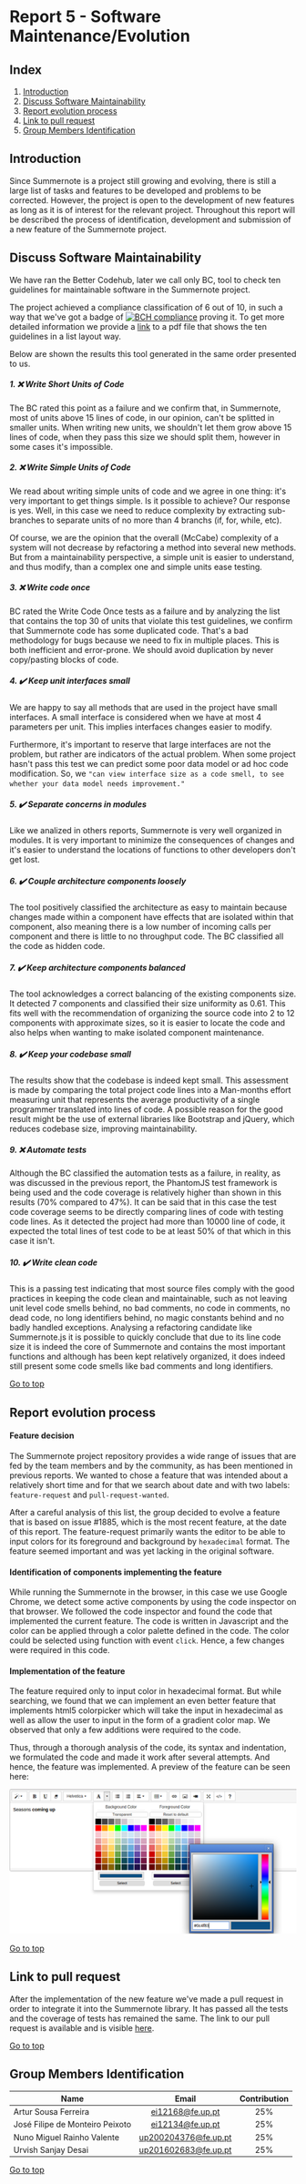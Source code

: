 <a name="TOP"> </a>
# Report 5 - Software Maintenance/Evolution 

## Index
1. [Introduction](#Introduction)
2. [Discuss Software Maintainability](#DiscussSoftwareMaintainability)
3. [Report evolution process](#Reportevolutionprocess)
4. [Link to pull request](#Linktopullrequest)
5. [Group Members Identification](#Group)

<a name="Introduction"> </a>
## Introduction

Since Summernote is a project still growing and evolving, there is still a large list of tasks and features to be developed and problems to be corrected. However, the project is open to the development of new features as long as it is of interest for the relevant project. Throughout this report will be described the process of identification, development and submission of a new feature of the Summernote project.

<a name="DiscussSoftwareMaintainability"> </a>
## Discuss Software Maintainability

We have ran the Better Codehub, later we call only BC, tool to check ten guidelines for maintainable software in the Summernote project.

The project achieved a compliance classification of 6 out of 10, in such a way that we've got a badge of [![BCH compliance](https://bettercodehub.com/edge/badge/ei12134/summernote)](https://bettercodehub.com) proving it.
To get more detailed information we provide a [link](resources/BetterCodeHub.pdf) to a pdf file that shows the ten guidelines in a list layout way.

Below are shown the results this tool generated in the same order presented to us. 

##### 1. :x: Write Short Units of Code

The BC rated this point as a failure and we confirm that, in Summernote, most of units above 15 lines of code, in our opinion, can't 
be splitted in smaller units. When writing new units, we shouldn't let them grow above 15 lines of code, when they pass this size we should split them, however 
in some cases it's impossible. 

##### 2. :x: Write Simple Units of Code

We read about writing simple units of code and we agree in one thing: it's very important to get things simple. Is it possible to achieve?
Our response is yes. Well, in this case we need to reduce complexity by extracting sub-branches to separate units of no more than 4 branchs (if, for, while, etc).

Of course, we are the opinion that the overall (McCabe) complexity of a system will not decrease by refactoring a method into several new methods. 
But from a maintainability perspective, a simple unit is easier to understand, and thus modify, than a complex one and simple units ease testing.

##### 3. :x: Write code once

BC rated the Write Code Once tests as a failure and by analyzing the list that contains the top 30 of units that violate this test 
guidelines, we confirm that Summernote code has some duplicated code. That's a bad methodology for bugs because we need to fix in multiple places. This is both 
inefficient and error-prone. We should avoid duplication by never copy/pasting blocks of code.

##### 4. :heavy_check_mark: Keep unit interfaces small

We are happy to say all methods that are used in the project have small interfaces. A small interface is considered when we have at most 4 parameters per unit.
This implies interfaces changes easier to modify. 

Furthermore, it's important to reserve that large interfaces are not the problem, but rather are indicators of the actual problem. When some project hasn't pass this 
test we can predict some poor data model or ad hoc code modification. So, we `"can view interface size as a code smell, to see whether your data model needs improvement."`

##### 5. :heavy_check_mark: Separate concerns in modules
Like we analized in others reports, Summernote is very well organized in modules. It is very important to minimize the consequences of 
changes and it's easier to understand the locations of functions to other developers don't get lost.

##### 6. :heavy_check_mark: Couple architecture components loosely
The tool positively classified the architecture as easy to maintain because changes made within a component have effects that are isolated within that component, also meaning there is a low number of incoming calls per component and there is little to no throughput code. The BC classified all the code as hidden code.

##### 7. :heavy_check_mark: Keep architecture components balanced
The tool acknowledges a correct balancing of the existing components size. It detected 7 components and classified their size uniformity as 0.61. This fits well with the recommendation of organizing the source code into 2 to 12 components with approximate sizes, so it is easier to locate the code and also helps when wanting to make isolated component maintenance.

##### 8. :heavy_check_mark: Keep your codebase small
The results show that the codebase is indeed kept small. This assessment is made by comparing the total project code lines into a Man-months effort measuring unit that represents the average productivity of a single programmer translated into lines of code. A possible reason for the good result might be the use of external libraries like Bootstrap and jQuery, which reduces codebase size, improving maintainability.

##### 9. :x: Automate tests
Although the BC classified the automation tests as a failure, in reality, as was discussed in the previous report, the PhantomJS test framework is being used and the code coverage is relatively higher than shown in this results (70% compared to 47%). It can be said that in this case the test code coverage seems to be directly comparing lines of code with testing code lines. As it detected the project had more than 10000 line of code, it expected the total lines of test code to be at least 50% of that which in this case it isn't.

##### 10. :heavy_check_mark: Write clean code
This is a passing test indicating that most source files comply with the good practices in keeping the code clean and maintainable, such as not leaving unit level code smells behind, no bad comments, no code in comments, no dead code, no long identifiers behind, no magic constants behind and no badly handled exceptions. Analysing a refactoring candidate like Summernote.js it is possible to quickly conclude that due to its line code size it is indeed the core of Summernote and contains the most important functions and although has been kept relatively organized, it does indeed still present some code smells like bad comments and long identifiers.

[Go to top](#TOP)
<a name="Reportevolutionprocess">
## Report evolution process

#### Feature decision

The Summernote project repository provides a wide range of issues that are fed by the team members and by the community, as has been mentioned in previous reports. We wanted to chose a feature that was intended about a relatively short time and for that we search about date and with two labels: `feature-request` and `pull-request-wanted`.

After a careful analysis of this list, the group decided to evolve a feature that is based on issue #1885, which is the most recent feature, at the date of this report. The feature-request primarily wants the editor to be able to input colors for its foreground and background by `hexadecimal` format. The feature seemed important and was yet lacking in the original software.

#### Identification of components implementing the feature  

While running the Summernote in the browser, in this case we use Google Chrome, we detect some active components by using the code inspector on that browser. We followed the code inspector and found the code that implemented the current feature. The code is written in Javascript and the color can be applied through a color palette defined in the code. The color could be selected using function with event `click`. Hence, a few changes were required in this code.

#### Implementation of the feature

The feature required only to input color in hexadecimal format. But while searching, we found that we can implement an even better feature that implements html5 colorpicker which will take the input in hexadecimal as well as allow the user to input in the form of a gradient color map.  We observed that only a few additions were required to the code.

Thus, through a thorough analysis of the code, its syntax and indentation, we formulated the code and made it work after several attempts. And hence, the feature was implemented. A preview of the feature can be seen here:

![Feature html5 color input](resources/feature.png?raw=true "Feature html5 color input")

[Go to top](#TOP)
<a name="Linktopullrequest"> </a>
## Link to pull request

After the implementation of the new feature we've made a pull request in order to integrate it into the Summernote library. It has passed all the tests and the coverage of tests has remained the same. The link to our pull request is available and is visible [here](https://github.com/summernote/summernote/pull/2159).

[Go to top](#TOP)
<a name="Group"> </a>
## Group Members Identification 

|               Name              |         Email        | Contribution |
|---------------------------------|:--------------------:|:------------:|
| Artur Sousa Ferreira            | ei12168@fe.up.pt     |      25%     |
| José Filipe de Monteiro Peixoto | ei12134@fe.up.pt     |      25%     |
| Nuno Miguel Rainho Valente      | up200204376@fe.up.pt |      25%     |
| Urvish Sanjay Desai             | up201602683@fe.up.pt |      25%     |

[Go to top](#TOP)
